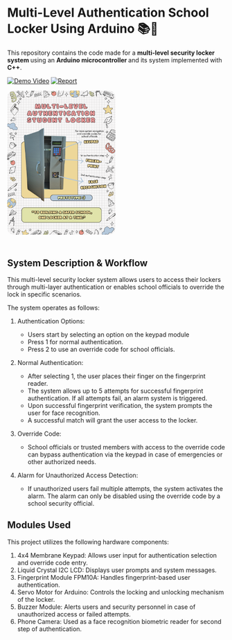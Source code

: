 # Multi-Level Authentication School Locker Using Arduino 📚🚨

This repository contains the code made for a <b> multi-level security locker system </b> using an <b> Arduino microcontroller </b> and its system implemented with <b>C++</b>.

[![Demo Video](https://img.shields.io/badge/Demo%20Video-Watch-red?logo=youtube)]()
[![Report](https://img.shields.io/badge/Report-Read-blue?logo=microsoft-word)](https://drive.google.com/file/d/1GR87IhDaqO7N5YS1hmfOAu4GgrUsVi7z/view?usp=sharing)

<img src="Arduino Poster.png" alt="x" style="border-radius: 15px; margin-bottom: 20px; width: 250px;">

## System Description & Workflow

This multi-level security locker system allows users to access their lockers through multi-layer authentication or enables school officials to override the lock in specific scenarios.

The system operates as follows:

1. Authentication Options:
    - Users start by selecting an option on the keypad module
    - Press 1 for normal authentication.
    - Press 2 to use an override code for school officials.

4. Normal Authentication:
    - After selecting 1, the user places their finger on the fingerprint reader.
    - The system allows up to 5 attempts for successful fingerprint authentication. If all attempts fail, an alarm system is triggered.
    - Upon successful fingerprint verification, the system prompts the user for face recognition.
    - A successful match will grant the user access to the locker.

5. Override Code:
    - School officials or trusted members with access to the override code can bypass authentication via the keypad in case of emergencies or other authorized needs.

6. Alarm for Unauthorized Access Detection:
    - If unauthorized users fail multiple attempts, the system activates the alarm. The alarm can only be disabled using the override code by a school security official.


## Modules Used

This project utilizes the following hardware components:

1. 4x4 Membrane Keypad: Allows user input for authentication selection and override code entry.
2. Liquid Crystal I2C LCD: Displays user prompts and system messages.
3. Fingerprint Module FPM10A: Handles fingerprint-based user authentication.
4. Servo Motor for Arduino: Controls the locking and unlocking mechanism of the locker.
5. Buzzer Module: Alerts users and security personnel in case of unauthorized access or failed attempts.
6. Phone Camera: Used as a face recognition biometric reader for second step of authentication.

